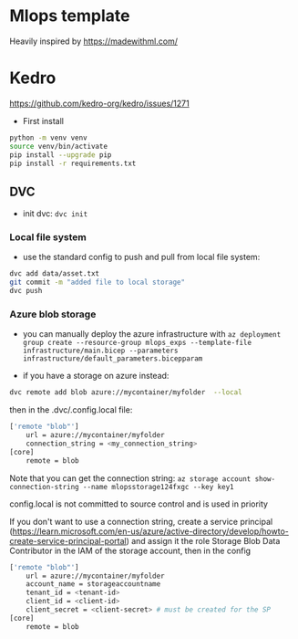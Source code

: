 # Mlops template

Heavily inspired by https://madewithml.com/


# Kedro
https://github.com/kedro-org/kedro/issues/1271



- First install

```bash
python -m venv venv
source venv/bin/activate
pip install --upgrade pip
pip install -r requirements.txt
```

## DVC

- init dvc: `dvc init`

### Local file system

- use the standard config to push and pull from local file system:

```bash
dvc add data/asset.txt
git commit -m "added file to local storage"
dvc push
```

### Azure blob storage

- you can manually deploy the azure infrastructure with `az deployment group create --resource-group mlops_exps --template-file infrastructure/main.bicep --parameters infrastructure/default_parameters.bicepparam`

- if you have a storage on azure instead:

```bash
dvc remote add blob azure://mycontainer/myfolder  --local
```

then in the .dvc/.config.local file:

```bash
['remote "blob"']
    url = azure://mycontainer/myfolder
    connection_string = <my_connection_string>
[core]
    remote = blob
```

Note that you can get the connection string: `az storage account show-connection-string --name mlopsstorage124fxgc --key key1`

config.local is not committed to source control and is used in priority

If you don't want to use a connection string, create a service principal (https://learn.microsoft.com/en-us/azure/active-directory/develop/howto-create-service-principal-portal) and assign it the role Storage Blob Data Contributor in the IAM of the storage account, then in the config

```bash
['remote "blob"']
    url = azure://mycontainer/myfolder
    account_name = storageaccountname
    tenant_id = <tenant-id>
    client_id = <client-id>
    client_secret = <client-secret> # must be created for the SP
[core]
    remote = blob
```

